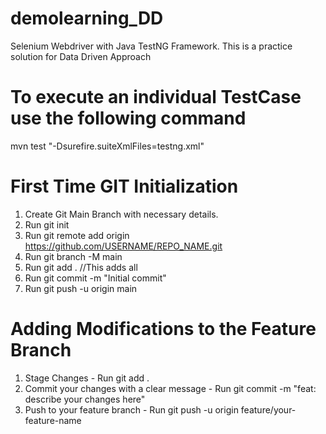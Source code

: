 # demolearning_DD
Selenium Webdriver with Java TestNG Framework. This is a practice solution for Data Driven Approach


# To execute an individual TestCase use the following command
mvn test "-Dsurefire.suiteXmlFiles=testng.xml"

# First Time GIT Initialization
1. Create Git Main Branch with necessary details.
2. Run git init
3. Run git remote add origin https://github.com/USERNAME/REPO_NAME.git
4. Run git branch -M main
5. Run git add . //This adds all
6. Run git commit -m "Initial commit"
7. Run git push -u origin main

# Adding Modifications to the Feature Branch
1. Stage Changes - Run git add .
2. Commit your changes with a clear message - Run git commit -m "feat: describe your changes here"
3. Push to your feature branch - Run git push -u origin feature/your-feature-name